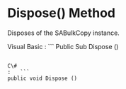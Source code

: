 <!-- loio3c0d03c26c5f1014ae64ffdd2e531a6f -->

# Dispose\(\) Method

Disposes of the SABulkCopy instance.



Visual Basic
:   ```
Public Sub Dispose ()
```

C\#
:   ```
public void Dispose ()
```

